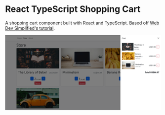 # React TypeScript Shopping Cart

A shopping cart component built with React and TypeScript. Based off [Web Dev Simplified's tutorial](https://youtu.be/lATafp15HWA).

![Screenshot of app](./screenshot.png)
